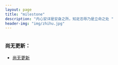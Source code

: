 ```yaml
---
layout: page
title: "milestone"
description: "内心安详是安身之所，知足忍辱乃是立命之处 "
header-img: "img/zhihu.jpg"
---
```



<center>
    <p><img src="" align="center"></p>
</center>


### 尚无更新：


- [尚无更新](http://)








